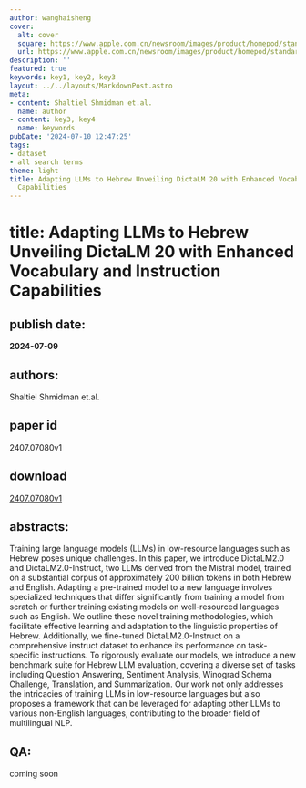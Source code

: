 ```yaml
---
author: wanghaisheng
cover:
  alt: cover
  square: https://www.apple.com.cn/newsroom/images/product/homepod/standard/Apple-HomePod-hero-230118_big.jpg.large_2x.jpg
  url: https://www.apple.com.cn/newsroom/images/product/homepod/standard/Apple-HomePod-hero-230118_big.jpg.large_2x.jpg
description: ''
featured: true
keywords: key1, key2, key3
layout: ../../layouts/MarkdownPost.astro
meta:
- content: Shaltiel Shmidman et.al.
  name: author
- content: key3, key4
  name: keywords
pubDate: '2024-07-10 12:47:25'
tags:
- dataset
- all search terms
theme: light
title: Adapting LLMs to Hebrew Unveiling DictaLM 20 with Enhanced Vocabulary and Instruction
  Capabilities
---
```


# title: Adapting LLMs to Hebrew Unveiling DictaLM 20 with Enhanced Vocabulary and Instruction Capabilities 
## publish date: 
**2024-07-09** 
## authors: 
  Shaltiel Shmidman et.al. 
## paper id
2407.07080v1
## download
[2407.07080v1](http://arxiv.org/abs/2407.07080v1)
## abstracts:
Training large language models (LLMs) in low-resource languages such as Hebrew poses unique challenges. In this paper, we introduce DictaLM2.0 and DictaLM2.0-Instruct, two LLMs derived from the Mistral model, trained on a substantial corpus of approximately 200 billion tokens in both Hebrew and English. Adapting a pre-trained model to a new language involves specialized techniques that differ significantly from training a model from scratch or further training existing models on well-resourced languages such as English. We outline these novel training methodologies, which facilitate effective learning and adaptation to the linguistic properties of Hebrew. Additionally, we fine-tuned DictaLM2.0-Instruct on a comprehensive instruct dataset to enhance its performance on task-specific instructions. To rigorously evaluate our models, we introduce a new benchmark suite for Hebrew LLM evaluation, covering a diverse set of tasks including Question Answering, Sentiment Analysis, Winograd Schema Challenge, Translation, and Summarization. Our work not only addresses the intricacies of training LLMs in low-resource languages but also proposes a framework that can be leveraged for adapting other LLMs to various non-English languages, contributing to the broader field of multilingual NLP.
## QA:
coming soon
